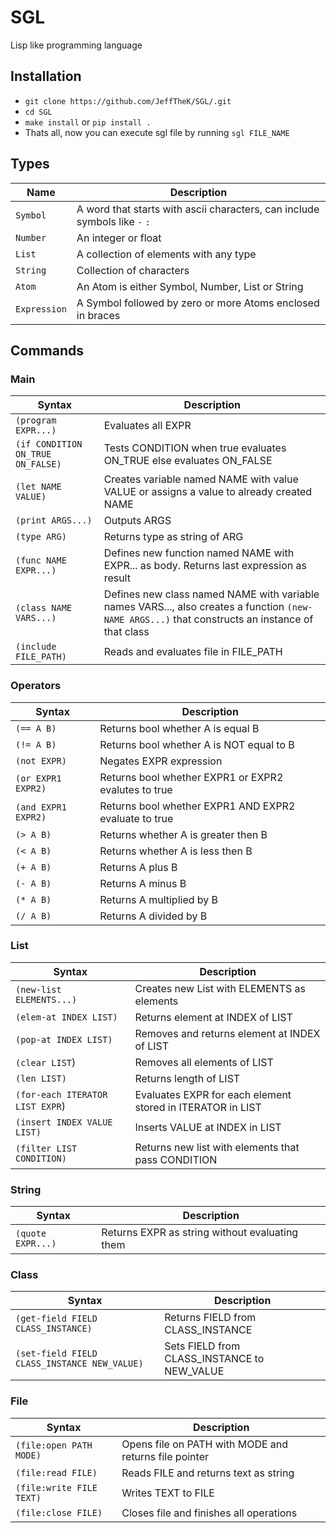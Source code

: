 # SGL

Lisp like programming language

## Installation

* `git clone https://github.com/JeffTheK/SGL/.git`
* `cd SGL`
* `make install` or `pip install .`
* Thats all, now you can execute sgl file by running `sgl FILE_NAME`

## Types

|Name|Description|
|---|---|
|`Symbol`| A word that starts with ascii characters, can include symbols like `-` `:` |
|`Number`| An integer or float |
|`List`| A collection of elements with any type |
|`String`| Collection of characters |
|`Atom`| An Atom is either Symbol, Number, List or String |
|`Expression`| A Symbol followed by zero or more Atoms enclosed in braces |

## Commands

### Main

|Syntax|Description|
|---|---|
|`(program EXPR...)`|Evaluates all EXPR|
|`(if CONDITION ON_TRUE ON_FALSE)`|Tests CONDITION when true evaluates ON_TRUE else evaluates ON_FALSE|
|`(let NAME VALUE)`|Creates variable named NAME with value VALUE or assigns a value to already created NAME|
|`(print ARGS...)`| Outputs ARGS |
|`(type ARG)`| Returns type as string of ARG |
|`(func NAME EXPR...)` | Defines new function named NAME with EXPR... as body. Returns last expression as result |
|`(class NAME VARS...)`| Defines new class named NAME with variable names VARS..., also creates a function `(new-NAME ARGS...)` that constructs an instance of that class |
|`(include FILE_PATH)` | Reads and evaluates file in FILE_PATH |

### Operators

|Syntax|Description|
|------|-----------|
|`(== A B)`| Returns bool whether A is equal B |
|`(!= A B)`| Returns bool whether A is NOT equal to B |
|`(not EXPR)`| Negates EXPR expression |
|`(or EXPR1 EXPR2)`| Returns bool whether EXPR1 or EXPR2 evalutes to true |
|`(and EXPR1 EXPR2)`| Returns bool whether EXPR1 AND EXPR2 evaluate to true |
|`(> A B)`| Returns whether A is greater then B |
|`(< A B)`| Returns whether A is less then B |
|`(+ A B)`| Returns A plus B |
|`(- A B)`| Returns A minus B |
|`(* A B)`| Returns A multiplied by B |
|`(/ A B)`| Returns A divided by B |

### List

|Syntax|Description|
|------|-----------|
|`(new-list ELEMENTS...)`| Creates new List with ELEMENTS as elements|
|`(elem-at INDEX LIST)`| Returns element at INDEX of LIST|
|`(pop-at INDEX LIST)`| Removes and returns element at INDEX of LIST|
|`(clear LIST`)| Removes all elements of LIST|
|`(len LIST)`| Returns length of LIST|
|`(for-each ITERATOR LIST EXPR`)| Evaluates EXPR for each element stored in ITERATOR in LIST |
|`(insert INDEX VALUE LIST)` | Inserts VALUE at INDEX in LIST |
|`(filter LIST CONDITION)` | Returns new list with elements that pass CONDITION |

### String

|Syntax|Description|
|------|-----------|
|`(quote EXPR...)`| Returns EXPR as string without evaluating them |

### Class

|Syntax|Description|
|------|-----------|
|`(get-field FIELD CLASS_INSTANCE)`| Returns FIELD from CLASS_INSTANCE |
|`(set-field FIELD CLASS_INSTANCE NEW_VALUE)` | Sets FIELD from CLASS_INSTANCE to NEW_VALUE |

### File
|Syntax|Description|
|------|-----------|
|`(file:open PATH MODE)` | Opens file on PATH with MODE and returns file pointer |
|`(file:read FILE)` | Reads FILE and returns text as string |
|`(file:write FILE TEXT)` | Writes TEXT to FILE |
|`(file:close FILE)` | Closes file and finishes all operations |